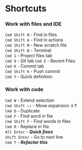 # Shortcuts

### Work with files and IDE

`Cmd Shift N` - Find in files  
`Cmd Shift A` - Find in actions  
`Cmd Shift M` - New scratch file  
`Cmd Shift B` - Terminal  
`Cmd 1` - Project files tab  
`Cmd 9` - Git tab
`Cmd E` - Recent Files  
`Cmd K` - Commit tab  
`Cmd Shift K` - Push commit  
`Cmd Y` - Quick definition

### Work with code

`Cmd W` - Extend selection  
`Cmd Shift ↓↑` - Move expansion ↓↑  
`Cmd D` - Duplicate  
`Cmd F` - Find word in file  
`Cmd Shift F` - Find words in files  
`Cmd R` - Replace in file  
`Alt Enter` - ***Quick fixes***  
`Shift Enter` - Go to next line  
`Cmd T` - ***Refactor this***
